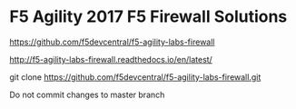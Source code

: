 # F5 Agility 2017 F5 Firewall Solutions

https://github.com/f5devcentral/f5-agility-labs-firewall

http://f5-agility-labs-firewall.readthedocs.io/en/latest/

git clone https://github.com/f5devcentral/f5-agility-labs-firewall.git

Do not commit changes to master branch

